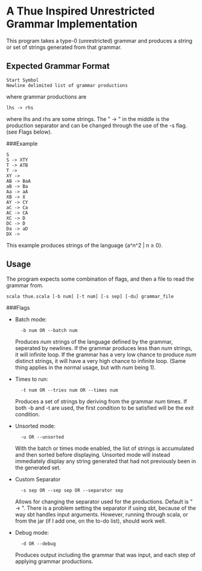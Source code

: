 A Thue Inspired Unrestricted Grammar Implementation
===================================================

This program takes a type-0 (unrestricted) grammar and produces a string or set of strings generated from that grammar.

Expected Grammar Format
-----------------------

	Start Symbol
	Newline delimited list of grammar productions

where grammar productions are

	lhs -> rhs

where lhs and rhs are some strings. The " -> " in the middle is the production separator and can be changed through the use of the -s flag. (see Flags below).

###Example

	S
	S -> XTY
	T -> ATB
	T -> 
	XY -> 
	AB -> BaA
	aB -> Ba
	Aa -> aA
	XB -> X
	AY -> CY
	aC -> Ca
	AC -> CA
	XC -> D
	DC -> D
	Da -> aD
	DX -> 

This example produces strings of the language {a^n^2 | n ≥ 0}.

Usage
-----

The program expects some combination of flags, and then a file to read the grammar from.

	scala thue.scala [-b num] [-t num] [-s sep] [-du] grammar_file

###Flags

* Batch mode:

		-b num OR --batch num

	Produces _num_ strings of the language defined by the grammar, seperated by newlines. If the grammar produces less than _num_ strings, it will infinite loop. If the grammar has a very low chance to produce _num_ distinct strings, it will have a very high chance to infinite loop. (Same thing applies in the normal usage, but with _num_ being 1).

* Times to run:
		
		-t num OR --tries num OR --times num

	Produces a set of strings by deriving from the grammar _num_ times. If both -b and -t are used, the first condition to be satisfied will be the exit condition.

* Unsorted mode:

		-u OR --unsorted

	With the batch or times mode enabled, the list of strings is accumulated and then sorted before displaying. Unsorted mode will instead immediately display any string generated that had not previously been in the generated set.

* Custom Separator

		-s sep OR --sep sep OR --separator sep

	Allows for changing the separator used for the productions. Default is " -> ". There is a problem setting the separator if using sbt, because of the way sbt handles input arguments. However, running through scala, or from the jar (if I add one, on the to-do list), should work well.

* Debug mode:

		-d OR --debug

	Produces output including the grammar that was input, and each step of applying grammar productions. 
